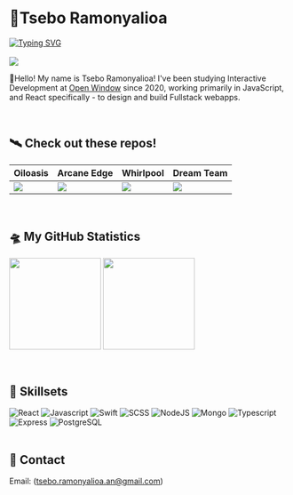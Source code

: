 # 🌌Tsebo Ramonyalioa
[![Typing SVG](https://readme-typing-svg.demolab.com?font=Fira+Code&pause=1000&center=true&vCenter=true&width=435&lines=Software+Developer)](https://git.io/typing-svg)
<br>
<br>
![](https://komarev.com/ghpvc/?username=Tsebo200&style=for-the-badge&color=green)
 
🏀Hello! My name is Tsebo Ramonyalioa! I've been studying Interactive Development at [Open Window](https://www.openwindow.co.za) since 2020, working primarily in JavaScript, and React specifically - to design and build Fullstack webapps.

<br/>

## 🛰️ Check out these repos!


| Oiloasis | Arcane Edge | Whirlpool | Dream Team |
|--------|--------|--------|--------|
|<a href="https://github.com/Tsebo200/Oiloasis"><img src="https://github-readme-stats.vercel.app/api/pin/?username=Tsebo200&repo=Oiloasis&theme=highcontrast" /></a> | <a href="https://github.com/Tsebo200/ArcaneEdge"><img src="https://github-readme-stats.vercel.app/api/pin/?username=Tsebo200&repo=ArcaneEdge&theme=highcontrast" /></a> | <a href="https://github.com/Tsebo200/whirlpool-host"><img src="https://github-readme-stats.vercel.app/api/pin/?username=Tsebo200&repo=whirlpool-host&theme=highcontrast" /></a> | <a href="https://github.com/Tsebo200/Dream-Team"><img src="https://github-readme-stats.vercel.app/api/pin/?username=Tsebo200&repo=Dream-Team&theme=highcontrast" /></a> |
<br/>

## 🛸 My GitHub Statistics
<div>
  <p>
    <img src="https://github-readme-stats.vercel.app/api?username=Tsebo200&show_icons=true&theme=highcontrast" height="165" />
    <img src="https://github-readme-stats.vercel.app/api/top-langs/?username=Tsebo200&layout=donut&theme=highcontrast" height="165" />
  </p>
</div>
<br/>

## 🥷 Skillsets
![React](https://img.shields.io/badge/React-20232A?style=for-the-badge&logo=react&logoColor=61DAFB)
![Javascript](https://img.shields.io/badge/JavaScript-323330?style=for-the-badge&logo=javascript&logoColor=F7DF1E)
![Swift](https://img.shields.io/badge/Swift-323330?style=for-the-badge&logo=swift&logoColor=FFA500)
![SCSS](https://img.shields.io/badge/CSS-323330?style=for-the-badge&logo=css&logoColor=CD6799)
![NodeJS](https://img.shields.io/badge/Node%20js-339933?style=for-the-badge&logo=nodedotjs&logoColor=white)
![Mongo](https://img.shields.io/badge/Mongodb-339933?style=for-the-badge&logo=mongodb&logoColor=white)
![Typescript](https://img.shields.io/badge/TypeScript-007ACC?style=for-the-badge&logo=typescript&logoColor=white)
![Express](https://img.shields.io/badge/Express%20js-000000?style=for-the-badge&logo=express&logoColor=white)
![PostgreSQL](https://img.shields.io/badge/PostgreSQL-316192?style=for-the-badge&logo=postgresql&logoColor=white)
<br/>
<br/>

## 📡 Contact
Email: (tsebo.ramonyalioa.an@gmail.com)